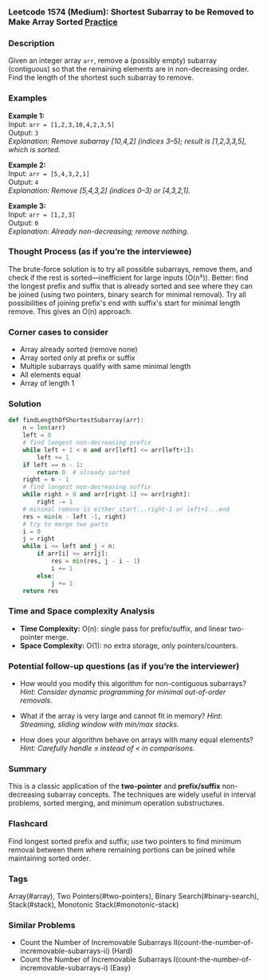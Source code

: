 ### Leetcode 1574 (Medium): Shortest Subarray to be Removed to Make Array Sorted [Practice](https://leetcode.com/problems/shortest-subarray-to-be-removed-to-make-array-sorted)

### Description  
Given an integer array `arr`, remove a (possibly empty) subarray (contiguous) so that the remaining elements are in non-decreasing order. Find the length of the shortest such subarray to remove.

### Examples  
**Example 1:**  
Input: `arr = [1,2,3,10,4,2,3,5]`  
Output: `3`  
*Explanation: Remove subarray [10,4,2] (indices 3–5); result is [1,2,3,3,5], which is sorted.*

**Example 2:**  
Input: `arr = [5,4,3,2,1]`  
Output: `4`  
*Explanation: Remove [5,4,3,2] (indices 0–3) or [4,3,2,1].* 

**Example 3:**  
Input: `arr = [1,2,3]`  
Output: `0`  
*Explanation: Already non-decreasing; remove nothing.*

### Thought Process (as if you’re the interviewee)  
The brute-force solution is to try all possible subarrays, remove them, and check if the rest is sorted—inefficient for large inputs (O(n²)). Better: find the longest prefix and suffix that is already sorted and see where they can be joined (using two pointers, binary search for minimal removal). Try all possibilities of joining prefix's end with suffix's start for minimal length remove. This gives an O(n) approach.

### Corner cases to consider  
- Array already sorted (remove none)
- Array sorted only at prefix or suffix
- Multiple subarrays qualify with same minimal length
- All elements equal
- Array of length 1

### Solution

```python
def findLengthOfShortestSubarray(arr):
    n = len(arr)
    left = 0
    # find longest non-decreasing prefix
    while left + 1 < n and arr[left] <= arr[left+1]:
        left += 1
    if left == n - 1:
        return 0  # already sorted
    right = n - 1
    # find longest non-decreasing suffix
    while right > 0 and arr[right-1] <= arr[right]:
        right -= 1
    # minimal remove is either start...right-1 or left+1...end
    res = min(n - left -1, right)
    # try to merge two parts
    i = 0
    j = right
    while i <= left and j < n:
        if arr[i] <= arr[j]:
            res = min(res, j - i - 1)
            i += 1
        else:
            j += 1
    return res
```

### Time and Space complexity Analysis  
- **Time Complexity:** O(n): single pass for prefix/suffix, and linear two-pointer merge.
- **Space Complexity:** O(1): no extra storage, only pointers/counters.

### Potential follow-up questions (as if you’re the interviewer)  
- How would you modify this algorithm for non-contiguous subarrays?
  *Hint: Consider dynamic programming for minimal out-of-order removals.*

- What if the array is very large and cannot fit in memory?
  *Hint: Streaming, sliding window with min/max stacks.*

- How does your algorithm behave on arrays with many equal elements?
  *Hint: Carefully handle ≤ instead of < in comparisons.*

### Summary
This is a classic application of the **two-pointer** and **prefix/suffix** non-decreasing subarray concepts. The techniques are widely useful in interval problems, sorted merging, and minimum operation substructures.


### Flashcard
Find longest sorted prefix and suffix; use two pointers to find minimum removal between them where remaining portions can be joined while maintaining sorted order.

### Tags
Array(#array), Two Pointers(#two-pointers), Binary Search(#binary-search), Stack(#stack), Monotonic Stack(#monotonic-stack)

### Similar Problems
- Count the Number of Incremovable Subarrays II(count-the-number-of-incremovable-subarrays-ii) (Hard)
- Count the Number of Incremovable Subarrays I(count-the-number-of-incremovable-subarrays-i) (Easy)